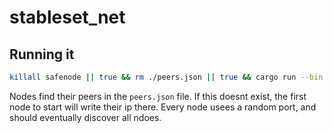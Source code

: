 # stableset_net

## Running it

```bash
killall safenode || true && rm ./peers.json || true && cargo run --bin testnet -- -b --interval 100
```

Nodes find their peers in the `peers.json` file. If this doesnt exist, the first node to start will write their ip there. 
Every node usees a random port, and should eventually discover all ndoes.